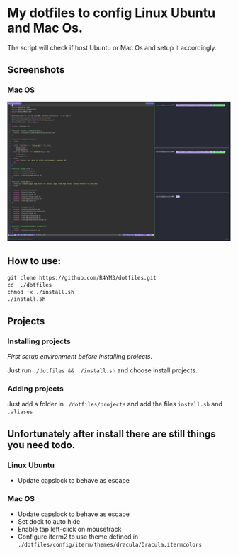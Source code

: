 # My dotfiles to config Linux Ubuntu and Mac Os.
The script will check if host Ubuntu or Mac Os and setup it accordingly.

## Screenshots

### Mac OS
![alt text](https://github.com/R4YM3/dotfiles/blob/master/docs/macos-vim.png?raw=true)

## How to use:
```
git clone https://github.com/R4YM3/dotfiles.git
cd  ./dotfiles
chmod +x ./install.sh
./install.sh
```
## Projects

### Installing projects
_First setup environment before installing projects._

Just run `./dotfiles && ./install.sh` and choose install projects.

### Adding projects
Just add a folder in `./dotfiles/projects` and add the files `install.sh` and `.aliases`

## Unfortunately after install there are still things you need todo.

### Linux Ubuntu

- Update capslock to behave as escape

### Mac OS

- Update capslock to behave as escape
- Set dock to auto hide
- Enable tap left-click on mousetrack
- Configure iterm2 to use theme defined in `./dotfiles/config/iterm/themes/dracula/Dracula.itermcolors`
